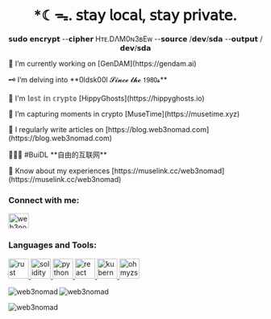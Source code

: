 <h1 align="center">*☾ᯓ. 𝗌𝗍𝖺𝗒 𝗅𝗈𝖼𝖺𝗅, 𝗌𝗍𝖺𝗒 𝗉𝗋𝗂𝗏𝖺𝗍𝖾.</h1>
<p align="center">𝘀𝘂𝗱𝗼 𝗲𝗻𝗰𝗿𝘆𝗽𝘁 --𝗰𝗶𝗽𝗵𝗲𝗿 Hᴛᴇ.DΛM0ɴ3ʙEᴡ --𝘀𝗼𝘂𝗿𝗰𝗲 /𝗱𝗲𝘃/𝘀𝗱𝗮 --𝗼𝘂𝘁𝗽𝘂𝘁 /𝗱𝗲𝘃/𝘀𝗱𝗮</p>

<p>🍳 I’m currently working on [GenDAM](https://gendam.ai)</p>

<p>🗝️ I’m delving into **0ldsk00l 𝓢𝓲𝓷𝓬𝓮 𝓽𝓱𝓮 𝟣𝟫𝟪𝟢𝓼**</p>

<p>👻 I'm 𝕝𝕠𝕤𝕥 𝕚𝕟 𝕔𝕣𝕪𝕡𝕥𝕠 [HippyGhosts](https://hippyghosts.io)</p>

<p>🔮 I’m capturing moments in crypto [MuseTime](https://musetime.xyz)</p>

<p>📝 I regularly write articles on [https://blog.web3nomad.com](https://blog.web3nomad.com)</p>

<p>👨🏻‍💻 #BuiDL **自由的互联网**</p>

<p>📄 Know about my experiences [https://muselink.cc/web3nomad](https://muselink.cc/web3nomad)</p>

<h3 align="left">Connect with me:</h3>
<p align="left">
  <a href="https://twitter.com/web3nomad" target="blank">
    <img align="center" src="https://cdn.jsdelivr.net/gh/devicons/devicon@latest/icons/twitter/twitter-original.svg" alt="web3nomad" height="30" width="40" />   
  </a>
</p>

<h3 align="left">Languages and Tools:</h3>

<p align="left">
  <a href="https://www.rust-lang.org" target="_blank" rel="noreferrer">
    <img src="https://cdn.jsdelivr.net/gh/devicons/devicon@latest/icons/rust/rust-original.svg" alt="rust" width="40" height="40" />
  </a>
  <a href="https://soliditylang.org/" target="_blank" rel="noreferrer">
    <img src="https://cdn.jsdelivr.net/gh/devicons/devicon@latest/icons/solidity/solidity-original.svg" alt="solidity" width="40" height="40" />
  </a>
  <a href="https://www.python.org" target="_blank" rel="noreferrer">
    <img src="https://cdn.jsdelivr.net/gh/devicons/devicon@latest/icons/python/python-original.svg" alt="python" width="40" height="40" />
  </a>
  <a href="https://reactjs.org/" target="_blank" rel="noreferrer">
    <img src="https://cdn.jsdelivr.net/gh/devicons/devicon@latest/icons/react/react-original.svg" alt="react" width="40" height="40" />
  </a>
  <a href="https://kubernetes.io" target="_blank" rel="noreferrer">
    <img src="https://cdn.jsdelivr.net/gh/devicons/devicon@latest/icons/kubernetes/kubernetes-original.svg" alt="kubernetes" width="40" height="40" />
  </a>
  <a href="https://ohmyz.sh" target="_blank" rel="noreferrer">
    <img src="https://cdn.jsdelivr.net/gh/devicons/devicon@latest/icons/ohmyzsh/ohmyzsh-original.svg" alt="ohmyzsh" width="40" height="40" />
  </a>
</p>

<p><img align="left" src="https://github-readme-stats.vercel.app/api/top-langs?username=web3nomad&show_icons=true&locale=en&layout=compact" alt="web3nomad" /></p>

<p><img align="center" src="https://github-readme-stats.vercel.app/api?username=web3nomad&show_icons=true&locale=en" alt="web3nomad" /></p>

<p><img align="center" src="https://github-readme-streak-stats.herokuapp.com/?user=web3nomad&" alt="web3nomad" /></p>

<!--
**web3nomad/web3nomad** is a ✨ _special_ ✨ repository because its `README.md` (this file) appears on your GitHub profile.

Here are some ideas to get you started:

- 🔭 I’m currently working on ...
- 🌱 I’m currently learning ...
- 👯 I’m looking to collaborate on ...
- 🤔 I’m looking for help with ...
- 💬 Ask me about ...
- 📫 How to reach me: ...
- 😄 Pronouns: ...
- ⚡ Fun fact: ...
-->
